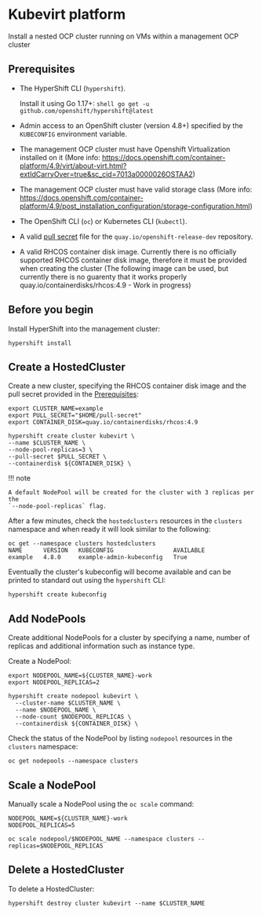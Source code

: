 # Kubevirt platform

Install a nested OCP cluster running on VMs within a management OCP cluster

## Prerequisites

* The HyperShift CLI (`hypershift`).

    Install it using Go 1.17+:
       ```shell
       go get -u github.com/openshift/hypershift@latest
       ```

* Admin access to an OpenShift cluster (version 4.8+) specified by the `KUBECONFIG` environment variable.
* The management OCP cluster must have Openshift Virtualization installed on it (More info:
  https://docs.openshift.com/container-platform/4.9/virt/about-virt.html?extIdCarryOver=true&sc_cid=7013a0000026OSTAA2)
* The management OCP cluster must have valid storage class (More info:
  https://docs.openshift.com/container-platform/4.9/post_installation_configuration/storage-configuration.html)
* The OpenShift CLI (`oc`) or Kubernetes CLI (`kubectl`).
* A valid [pull secret](https://cloud.redhat.com/openshift/install/aws/installer-provisioned) file for the `quay.io/openshift-release-dev` repository.
* A valid RHCOS container disk image. Currently there is no officially supported RHCOS container disk image, therefore
  it must be provided when creating the cluster (The following image can be used, but currently there is no guarenty
that it works properly quay.io/containerdisks/rhcos:4.9 - Work in progress)

## Before you begin

Install HyperShift into the management cluster:

```shell linenums="1"
hypershift install
```

## Create a HostedCluster

Create a new cluster, specifying the RHCOS container disk image and the pull secret
provided in the [Prerequisites](#prerequisites):

```shell linenums="1"
export CLUSTER_NAME=example
export PULL_SECRET="$HOME/pull-secret"
export CONTAINER_DISK=quay.io/containerdisks/rhcos:4.9

hypershift create cluster kubevirt \
--name $CLUSTER_NAME \
--node-pool-replicas=3 \
--pull-secret $PULL_SECRET \
--containerdisk ${CONTAINER_DISK} \
```

!!! note

    A default NodePool will be created for the cluster with 3 replicas per the
    `--node-pool-replicas` flag.

After a few minutes, check the `hostedclusters` resources in the `clusters`
namespace and when ready it will look similar to the following:

```
oc get --namespace clusters hostedclusters
NAME      VERSION   KUBECONFIG                 AVAILABLE
example   4.8.0     example-admin-kubeconfig   True
```

Eventually the cluster's kubeconfig will become available and can be printed to
standard out using the `hypershift` CLI:

```shell
hypershift create kubeconfig
```

## Add NodePools

Create additional NodePools for a cluster by specifying a name, number of replicas
and additional information such as instance type.

Create a NodePool:

```shell linenums="1"
export NODEPOOL_NAME=${CLUSTER_NAME}-work
export NODEPOOL_REPLICAS=2

hypershift create nodepool kubevirt \
  --cluster-name $CLUSTER_NAME \
  --name $NODEPOOL_NAME \
  --node-count $NODEPOOL_REPLICAS \
  --containerdisk ${CONTAINER_DISK} \
```

Check the status of the NodePool by listing `nodepool` resources in the `clusters`
namespace:

```shell
oc get nodepools --namespace clusters
```

## Scale a NodePool

Manually scale a NodePool using the `oc scale` command:

```shell linenums="1"
NODEPOOL_NAME=${CLUSTER_NAME}-work
NODEPOOL_REPLICAS=5

oc scale nodepool/$NODEPOOL_NAME --namespace clusters --replicas=$NODEPOOL_REPLICAS
```

## Delete a HostedCluster

To delete a HostedCluster:

```shell
hypershift destroy cluster kubevirt --name $CLUSTER_NAME
```

